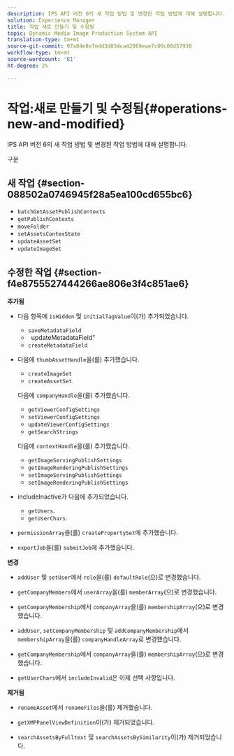 ```yaml
---
description: IPS API 버전 6의 새 작업 방법 및 변경된 작업 방법에 대해 설명합니다.
solution: Experience Manager
title: 작업 새로 만들기 및 수정됨
topic: Dynamic Media Image Production System API
translation-type: tm+mt
source-git-commit: 97a84e8e7edd3d834ca42069eae7c09c00d57938
workflow-type: tm+mt
source-wordcount: '81'
ht-degree: 2%

---
```



# 작업:새로 만들기 및 수정됨{#operations-new-and-modified}

IPS API 버전 6의 새 작업 방법 및 변경된 작업 방법에 대해 설명합니다.

구문

## 새 작업 {#section-088502a0746945f28a5ea100cd655bc6}

* `batchGetAssetPublishContexts`
* `getPublishContexts`
* `moveFolder`
* `setAssetsContexState`
* `updateAssetSet`
* `updateImageSet`

## 수정한 작업 {#section-f4e8755527444266ae806e3f4c851ae6}

**추가됨**

* 다음 항목에 `isHidden` 및 `initialTagValue`이(가) 추가되었습니다.

   * `saveMetadataField`
   * ` `updateMetadataField&quot;
   * `createMetadataField`

* 다음에 `thumbAssetHandle`을(를) 추가했습니다.

   * `createImageSet`
   * `createAssetSet`

   다음에 `companyHandle`을(를) 추가했습니다.

   * `getViewerConfigSettings`
   * `setViewerConfigSettings`
   * `updateViewerConfigSettings`
   * `getSearchStrings`

   다음에 `contextHandle`을(를) 추가했습니다.

   * `getImageServingPublishSettings`
   * `getImageRenderingPublishSettings`
   * `setImageServingPublishSettings`
   * `setImageRenderingPublishSettings`



* includeInactive가 다음에 추가되었습니다.

   * `getUsers`.
   * `getUserChars`.

* `permissionArray`을(를) `createPropertySet`에 추가했습니다.

* `exportJob`을(를) `submitJob`에 추가했습니다.

**변경**

* `addUser` 및 `setUser`에서 `role`을(를) `defaultRole`(으)로 변경했습니다.

* `getCompanyMembers`에서 `userArray`을(를) `memberArray`(으)로 변경했습니다.

* `getCompanyMembership`에서 `companyArray`을(를) `membershipArray`(으)로 변경했습니다.

* `addUser`, `setCompanyMembership` 및 `addCompanyMembership`에서 `membershipArray`을(를) `companyHandleArray`로 변경했습니다.

* `getCompanyMembership`에서 `companyArray`을(를) `membershipArray`(으)로 변경했습니다.

* `getUserChars`에서 `includeInvalid`은 이제 선택 사항입니다.

**제거됨**

* `renameAsset`에서 `renameFiles`을(를) 제거했습니다.

* `getXMPPanelViewDefinition`이(가) 제거되었습니다.
* `searchAssetsByFulltext` 및 `searchAssetsBySimilarity`이(가) 제거되었습니다.

